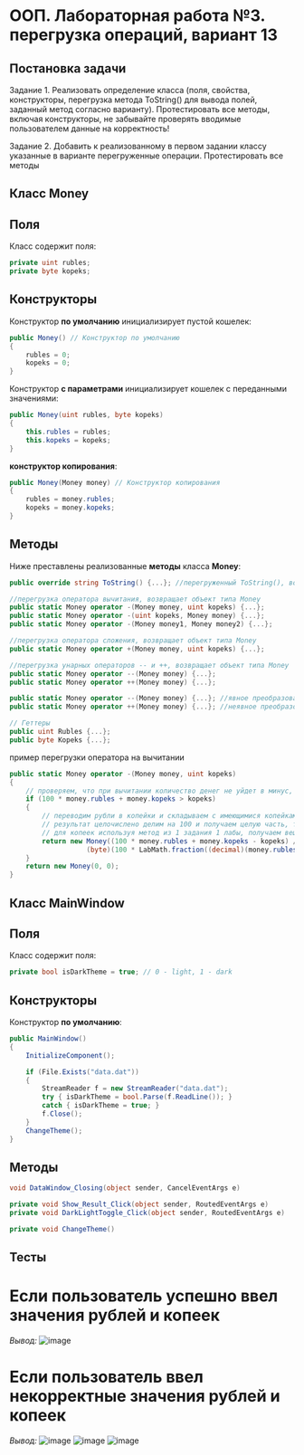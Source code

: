 # ООП. Лабораторная работа №3. перегрузка операций, вариант 13
## Постановка задачи
Задание 1. Реализовать определение класса (поля, свойства,
конструкторы, перегрузка метода ToString() для вывода полей, заданный
метод согласно варианту). Протестировать все методы, включая
конструкторы, не забывайте проверять вводимые пользователем данные
на корректность!

Задание 2. Добавить к реализованному в первом задании классу
указанные в варианте перегруженные операции. Протестировать все
методы

## Класс Money
## Поля
Класс содержит поля:
```c#
private uint rubles;
private byte kopeks;
```

## Конструкторы
Конструктор **по умолчанию** инициализирует пустой кошелек:

```c#
public Money() // Конструктор по умолчанию
{
    rubles = 0;
    kopeks = 0;
}
```

Конструктор **с параметрами** инициализирует кошелек с переданными значениями:

```c#
public Money(uint rubles, byte kopeks)
{
    this.rubles = rubles;
    this.kopeks = kopeks;
}
```

**конструктор копирования**:

```c#
public Money(Money money) // Конструктор копирования
{
    rubles = money.rubles;
    kopeks = money.kopeks;
}
```

## Методы

Ниже преставлены реализованные **методы** класса **Money**:

```c#
public override string ToString() {...}; //перегруженный ToString(), возвращает рубли и копейки

//перегрузка оператора вычитания, возвращает объект типа Money
public static Money operator -(Money money, uint kopeks) {...};
public static Money operator -(uint kopeks, Money money) {...};
public static Money operator -(Money money1, Money money2) {...};

//перегрузка оператора сложения, возвращает объект типа Money
public static Money operator +(Money money, uint kopeks) {...};

//перегрузка унарных операторов -- и ++, возвращает объект типа Money
public static Money operator --(Money money) {...};
public static Money operator ++(Money money) {...};

public static Money operator --(Money money) {...}; //явное преобразование в тип uint, возвращает рубли
public static Money operator ++(Money money) {...}; //неявное преобразование в тип bool, вовзращает true если деньги есть

// Геттеры
public uint Rubles {...};
public byte Kopeks {...};
```

пример перегрузки оператора на вычитании
```c#
public static Money operator -(Money money, uint kopeks)
{
    // проверяем, что при вычитании количество денег не уйдет в минус, иначе возвращаем пустой кошелек
    if (100 * money.rubles + money.kopeks > kopeks) 
    {
        // переводим рубли в копейки и складываем с имеющимися копейками, вычитаем
        // результат целочислено делим на 100 и получаем целую часть, тоесть рубли
        // для копеек используя метод из 1 задания 1 лабы, получаем вещественную часть числа и умножаем на 100, таким образом получая копейки 
        return new Money((100 * money.rubles + money.kopeks - kopeks) / 100, 
                   (byte)(100 * LabMath.fraction((decimal)(money.rubles * 100 + money.kopeks - kopeks) / 100)));
    }
    return new Money(0, 0);
}
```

## Класс MainWindow
## Поля
Класс содержит поля:
```c#
private bool isDarkTheme = true; // 0 - light, 1 - dark
```

## Конструкторы
Конструктор **по умолчанию**:

```c#
public MainWindow()
{
    InitializeComponent();

    if (File.Exists("data.dat"))
    {
        StreamReader f = new StreamReader("data.dat");
        try { isDarkTheme = bool.Parse(f.ReadLine()); }
        catch { isDarkTheme = true; }
        f.Close();
    }
    ChangeTheme();
}
```

## Методы

```c#
void DataWindow_Closing(object sender, CancelEventArgs e)

private void Show_Result_Click(object sender, RoutedEventArgs e)
private void DarkLightToggle_Click(object sender, RoutedEventArgs e)

private void ChangeTheme()
```


## Тесты

# Если пользователь успешно ввел значения рублей и копеек

*Вывод:*
![image](https://github.com/user-attachments/assets/123427d4-f784-40f6-8c2a-c9c446d00152)

# Если пользователь ввел некорректные значения рублей и копеек

*Вывод:*
![image](https://github.com/user-attachments/assets/5a3c92dd-eb3d-4ca8-9146-3d32f4708254)
![image](https://github.com/user-attachments/assets/58b117d9-a61a-469e-bb52-22d0e2bcaa2c)
![image](https://github.com/user-attachments/assets/3e438b09-a482-4e05-88ab-c7978cda550f)


